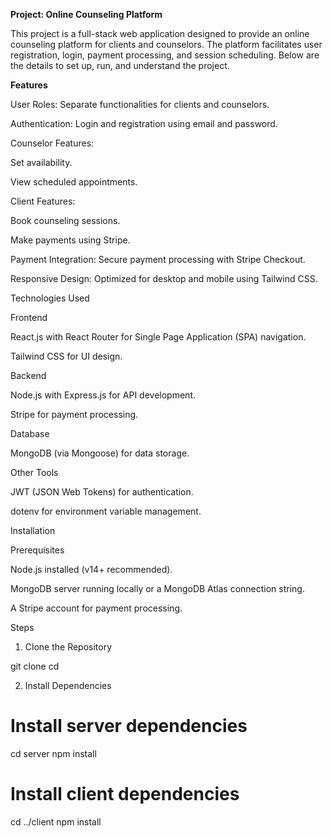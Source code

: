 **Project: Online Counseling Platform**

This project is a full-stack web application designed to provide an online counseling platform for clients and counselors. The platform facilitates user registration, login, payment processing, and session scheduling. Below are the details to set up, run, and understand the project.

**Features**

User Roles: Separate functionalities for clients and counselors.

Authentication: Login and registration using email and password.

Counselor Features:

Set availability.

View scheduled appointments.

Client Features:

Book counseling sessions.

Make payments using Stripe.

Payment Integration: Secure payment processing with Stripe Checkout.

Responsive Design: Optimized for desktop and mobile using Tailwind CSS.

Technologies Used

Frontend

React.js with React Router for Single Page Application (SPA) navigation.

Tailwind CSS for UI design.

Backend

Node.js with Express.js for API development.

Stripe for payment processing.

Database

MongoDB (via Mongoose) for data storage.

Other Tools

JWT (JSON Web Tokens) for authentication.

dotenv for environment variable management.

Installation

Prerequisites

Node.js installed (v14+ recommended).

MongoDB server running locally or a MongoDB Atlas connection string.

A Stripe account for payment processing.

Steps

1. Clone the Repository

git clone <repository-url>
cd <repository-name>

2. Install Dependencies

# Install server dependencies
cd server
npm install

# Install client dependencies
cd ../client
npm install

